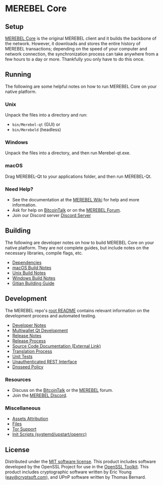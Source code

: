 MEREBEL Core
=============

Setup
---------------------
[MEREBEL Core](http://Merebel.org/wallet) is the original MEREBEL client and it builds the backbone of the network. However, it downloads and stores the entire history of MEREBEL transactions; depending on the speed of your computer and network connection, the synchronization process can take anywhere from a few hours to a day or more. Thankfully you only have to do this once.

Running
---------------------
The following are some helpful notes on how to run MEREBEL Core on your native platform.

### Unix

Unpack the files into a directory and run:

- `bin/Merebel-qt` (GUI) or
- `bin/Merebeld` (headless)

### Windows

Unpack the files into a directory, and then run Merebel-qt.exe.

### macOS

Drag MEREBEL-Qt to your applications folder, and then run MEREBEL-Qt.

### Need Help?

* See the documentation at the [MEREBEL Wiki](https://github.com/MEREBEL-Project/MEREBEL/wiki)
for help and more information.
* Ask for help on [BitcoinTalk](https://bitcointalk.org/index.php?topic=1262920.0) or on the [MEREBEL Forum](http://forum.Merebel.org/).
* Join our Discord server [Discord Server](https://discord.Merebel.org)

Building
---------------------
The following are developer notes on how to build MEREBEL Core on your native platform. They are not complete guides, but include notes on the necessary libraries, compile flags, etc.

- [Dependencies](dependencies.md)
- [macOS Build Notes](build-osx.md)
- [Unix Build Notes](build-unix.md)
- [Windows Build Notes](build-windows.md)
- [Gitian Building Guide](gitian-building.md)

Development
---------------------
The MEREBEL repo's [root README](/README.md) contains relevant information on the development process and automated testing.

- [Developer Notes](developer-notes.md)
- [Multiwallet Qt Development](multiwallet-qt.md)
- [Release Notes](release-notes.md)
- [Release Process](release-process.md)
- [Source Code Documentation (External Link)](https://www.fuzzbawls.pw/Merebel/doxygen/)
- [Translation Process](translation_process.md)
- [Unit Tests](unit-tests.md)
- [Unauthenticated REST Interface](REST-interface.md)
- [Dnsseed Policy](dnsseed-policy.md)

### Resources
* Discuss on the [BitcoinTalk](https://bitcointalk.org/index.php?topic=1262920.0) or the [MEREBEL](http://forum.Merebel.org/) forum.
* Join the [MEREBEL Discord](https://discord.Merebel.org).

### Miscellaneous
- [Assets Attribution](assets-attribution.md)
- [Files](files.md)
- [Tor Support](tor.md)
- [Init Scripts (systemd/upstart/openrc)](init.md)

License
---------------------
Distributed under the [MIT software license](/COPYING).
This product includes software developed by the OpenSSL Project for use in the [OpenSSL Toolkit](https://www.openssl.org/). This product includes
cryptographic software written by Eric Young ([eay@cryptsoft.com](mailto:eay@cryptsoft.com)), and UPnP software written by Thomas Bernard.
